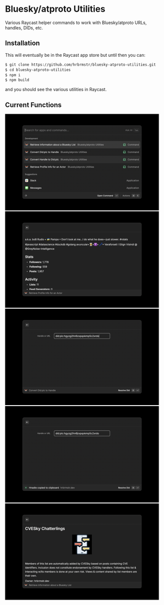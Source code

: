 # Bluesky/atproto Utilities

Various Raycast helper commands to work with Bluesky/atproto URLs, handles, DIDs, etc.

## Installation

This will eventually be in the Raycast app store but until then you can:

```bash
$ git clone https://github.com/hrbrmstr/bluesky-atproto-utilities.git
$ cd bluesky-atproto-utilities
$ npm i
$ npm build
```

and you should see the various utilities in Raycast.

## Current Functions

![](./metadata/bluesky-atproto-utilities-0.png)
![](./metadata/bluesky-atproto-utilities-1.png)
![](./metadata/bluesky-atproto-utilities-2.png)
![](./metadata/bluesky-atproto-utilities-3.png)
![](./metadata/bluesky-atproto-utilities-4.png)
